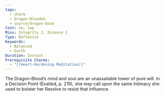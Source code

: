 ```yaml
---
tags:
  - charm
  - Dragon-Blooded
  - source/dragon-book
Cost: 1m, 1wp
Mins: Integrity 3, Essence 2
Type: Reflexive
Keywords:
  - Balanced
  - Earth
Duration: Instant
Prerequisite Charms:
  - "[[Heart-Hardening Meditation]]"
---
```

The Dragon-Blood’s mind and soul are an unassailable tower of pure will. In a Decision Point (Exalted, p. 219), she may call upon the same Intimacy she used to bolster her Resolve to resist that influence.